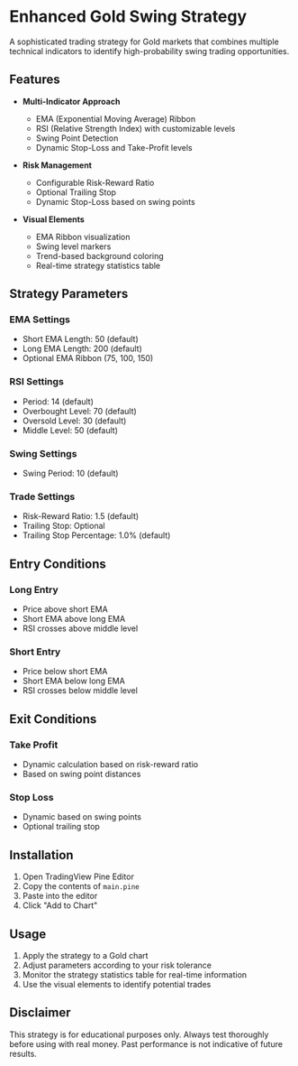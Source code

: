 # Enhanced Gold Swing Strategy

A sophisticated trading strategy for Gold markets that combines multiple technical indicators to identify high-probability swing trading opportunities.

## Features

- **Multi-Indicator Approach**
  - EMA (Exponential Moving Average) Ribbon
  - RSI (Relative Strength Index) with customizable levels
  - Swing Point Detection
  - Dynamic Stop-Loss and Take-Profit levels

- **Risk Management**
  - Configurable Risk-Reward Ratio
  - Optional Trailing Stop
  - Dynamic Stop-Loss based on swing points

- **Visual Elements**
  - EMA Ribbon visualization
  - Swing level markers
  - Trend-based background coloring
  - Real-time strategy statistics table

## Strategy Parameters

### EMA Settings
- Short EMA Length: 50 (default)
- Long EMA Length: 200 (default)
- Optional EMA Ribbon (75, 100, 150)

### RSI Settings
- Period: 14 (default)
- Overbought Level: 70 (default)
- Oversold Level: 30 (default)
- Middle Level: 50 (default)

### Swing Settings
- Swing Period: 10 (default)

### Trade Settings
- Risk-Reward Ratio: 1.5 (default)
- Trailing Stop: Optional
- Trailing Stop Percentage: 1.0% (default)

## Entry Conditions

### Long Entry
- Price above short EMA
- Short EMA above long EMA
- RSI crosses above middle level

### Short Entry
- Price below short EMA
- Short EMA below long EMA
- RSI crosses below middle level

## Exit Conditions

### Take Profit
- Dynamic calculation based on risk-reward ratio
- Based on swing point distances

### Stop Loss
- Dynamic based on swing points
- Optional trailing stop

## Installation

1. Open TradingView Pine Editor
2. Copy the contents of `main.pine`
3. Paste into the editor
4. Click "Add to Chart"

## Usage

1. Apply the strategy to a Gold chart
2. Adjust parameters according to your risk tolerance
3. Monitor the strategy statistics table for real-time information
4. Use the visual elements to identify potential trades

## Disclaimer

This strategy is for educational purposes only. Always test thoroughly before using with real money. Past performance is not indicative of future results.
